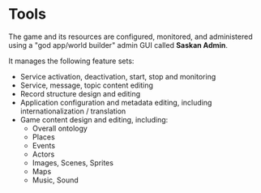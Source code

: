 # Tools

The game and its resources are configured, monitored, and administered using a "god app/world builder" admin GUI called **Saskan Admin**.

It manages the following feature sets:
* Service activation, deactivation, start, stop and monitoring
* Service, message, topic content editing
* Record structure design and editing
* Application configuration and metadata editing, including internationalization / translation
* Game content design and editing, including:
   + Overall ontology
   + Places
   + Events
   + Actors
   + Images, Scenes, Sprites
   + Maps
   + Music, Sound
